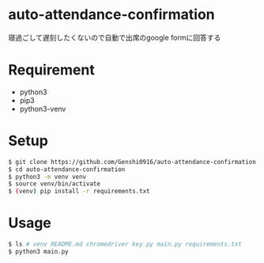 # auto-attendance-confirmation
寝過ごして遅刻したくないので自動で出席のgoogle formに回答する

# Requirement
* python3
* pip3
* python3-venv

# Setup
```bash
$ git clone https://github.com/Genshi0916/auto-attendance-confirmation.git
$ cd auto-attendance-confirmation
$ python3 -m venv venv
$ source venv/bin/activate
$ (venv) pip install -r requirements.txt
```
# Usage
```bash
$ ls # venv README.md chromedriver key.py main.py requirements.txt
$ python3 main.py
```
